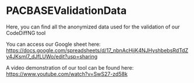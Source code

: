 # PACBASEValidationData

Here, you can find all the anonymized data used for the validation of our CodeDiffNG tool

You can access our Google sheet here: https://docs.google.com/spreadsheets/d/17_nbnAcHjjK4NJHyshbebsRdTdZy4JKsml7_dJfLUWo/edit?usp=sharing

A video demonstration of our tool can be found here: https://www.youtube.com/watch?v=SwS27-zd58k
